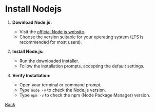 # Install Nodejs

1. **Download Node.js:**
   - Visit the [official Node.js website](https://nodejs.org/en/download/prebuilt-installer).
   - Choose the version suitable for your operating system (LTS is recommended for most users).

2. **Install Node.js:**
   - Run the downloaded installer.
   - Follow the installation prompts, accepting the default settings.

3. **Verify Installation:**
   - Open your terminal or command prompt.
   - Type `node -v` to check the Node.js version.
   - Type `npm -v` to check the npm (Node Package Manager) version.


[Back](../Readme.md)
